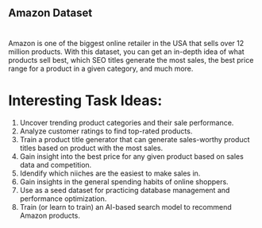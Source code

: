 ## Amazon Dataset

#
Amazon is one of the biggest online retailer in the USA that sells over 12 million products.
With this dataset, you can get an in-depth idea of what products sell best, which SEO titles generate
the most sales, the best price range for a product in a given category, and much more.
#

# Interesting Task Ideas: #
1. Uncover trending product categories and their sale performance.
2. Analyze customer ratings to find top-rated products.
3. Train a product title generator that can generate sales-worthy product titles based on      product with the most sales.
4. Gain insight into the best price for any given product based on sales data and competition.
5. Idendify which niiches are the easiest to make sales in.
6. Gain insights in the general spending habits of online shoppers.
7. Use as a seed dataset for practicing database management and performance optimization.
8. Train (or learn to train) an AI-based search model to recommend Amazon products.
